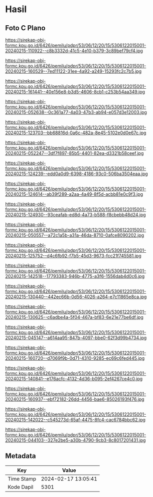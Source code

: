 # Hasil

## Foto C Plano

https://sirekap-obj-formc.kpu.go.id/6426/pemilu/pdpr/53/06/12/20/15/5306122015001-20240215-110922--c8b3332d-41c5-4e10-b379-3c89bef79cf4.jpg

https://sirekap-obj-formc.kpu.go.id/6426/pemilu/pdpr/53/06/12/20/15/5306122015001-20240215-160529--7ed11122-31ee-4a92-a249-15293fc2c7b5.jpg

https://sirekap-obj-formc.kpu.go.id/6426/pemilu/pdpr/53/06/12/20/15/5306122015001-20240215-161441--40e156e8-b3d5-4606-8cb1-c253b54aa349.jpg

https://sirekap-obj-formc.kpu.go.id/6426/pemilu/pdpr/53/06/12/20/15/5306122015001-20240215-052638--0c361a77-4a03-47b3-ab94-e057d3e12003.jpg

https://sirekap-obj-formc.kpu.go.id/6426/pemilu/pdpr/53/06/12/20/15/5306122015001-20240215-123703--bb68816d-0a6c-482a-8e45-5102e0d0e67c.jpg

https://sirekap-obj-formc.kpu.go.id/6426/pemilu/pdpr/53/06/12/20/15/5306122015001-20240215-052247--3df7f897-85b5-4401-82ea-d3321b58ceef.jpg

https://sirekap-obj-formc.kpu.go.id/6426/pemilu/pdpr/53/06/12/20/15/5306122015001-20240215-124239--edd0a0d9-6398-4186-93c0-506ba3504eaa.jpg

https://sirekap-obj-formc.kpu.go.id/6426/pemilu/pdpr/53/06/12/20/15/5306122015001-20240215-124614--ab39f289-a2aa-4a49-8f5d-acbb81e0c9f3.jpg

https://sirekap-obj-formc.kpu.go.id/6426/pemilu/pdpr/53/06/12/20/15/5306122015001-20240215-124930--93ceafab-ed8d-4a73-b588-f8cbebb48d24.jpg

https://sirekap-obj-formc.kpu.go.id/6426/pemilu/pdpr/53/06/12/20/15/5306122015001-20240215-050557--a72c1a5b-a31a-46da-8710-0afce8090202.jpg

https://sirekap-obj-formc.kpu.go.id/6426/pemilu/pdpr/53/06/12/20/15/5306122015001-20240215-125752--d4c6fb92-f7b5-45d3-9673-fcc21f745581.jpg

https://sirekap-obj-formc.kpu.go.id/6426/pemilu/pdpr/53/06/12/20/15/5306122015001-20240215-142518--17793383-946b-4775-a3f6-1556dab4d0c6.jpg

https://sirekap-obj-formc.kpu.go.id/6426/pemilu/pdpr/53/06/12/20/15/5306122015001-20240215-130440--442ec66b-0d56-4026-a264-e7c11865e8ca.jpg

https://sirekap-obj-formc.kpu.go.id/6426/pemilu/pdpr/53/06/12/20/15/5306122015001-20240215-130625--c6adbe4a-5f04-467a-bf83-6e21e77be6df.jpg

https://sirekap-obj-formc.kpu.go.id/6426/pemilu/pdpr/53/06/12/20/15/5306122015001-20240215-045147--a614aa95-847b-4097-bbe0-62f3d99b4734.jpg

https://sirekap-obj-formc.kpu.go.id/6426/pemilu/pdpr/53/06/12/20/15/5306122015001-20240215-160720--d7069f9b-0d71-4310-9285-ec69c6fed445.jpg

https://sirekap-obj-formc.kpu.go.id/6426/pemilu/pdpr/53/06/12/20/15/5306122015001-20240215-140841--e176acfc-4132-4d36-b095-2ef4267ce4c0.jpg

https://sirekap-obj-formc.kpu.go.id/6426/pemilu/pdpr/53/06/12/20/15/5306122015001-20240215-160937--ebf72182-26dd-4456-bae6-85026193f476.jpg

https://sirekap-obj-formc.kpu.go.id/6426/pemilu/pdpr/53/06/12/20/15/5306122015001-20240215-142022--c545273d-65af-4475-8fc4-cac6784bbc62.jpg

https://sirekap-obj-formc.kpu.go.id/6426/pemilu/pdpr/53/06/12/20/15/5306122015001-20240215-044103--327e2be5-a30b-4790-9cb3-8c8017201431.jpg


## Metadata

| Key        | Value               |
| ---------- | ------------------- |
| Time Stamp | 2024-02-17 13:05:41 |
| Kode Dapil | 5301                |



